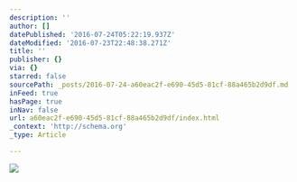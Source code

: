 ```yaml
---
description: ''
author: []
datePublished: '2016-07-24T05:22:19.937Z'
dateModified: '2016-07-23T22:48:38.271Z'
title: ''
publisher: {}
via: {}
starred: false
sourcePath: _posts/2016-07-24-a60eac2f-e690-45d5-81cf-88a465b2d9df.md
inFeed: true
hasPage: true
inNav: false
url: a60eac2f-e690-45d5-81cf-88a465b2d9df/index.html
_context: 'http://schema.org'
_type: Article

---
```

![](https://the-grid-user-content.s3-us-west-2.amazonaws.com/21f972b9-239b-4a57-9d9b-208b0cfee216.jpg)